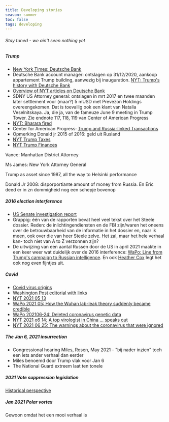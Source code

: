 ```yaml
---
title: Developing stories
season: summer
toc: false
tags: developing
---
```

###### Stay tuned - we ain't seen nothing yet

##### Trump
- [New York Times: Deutsche Bank](https://www.nytimes.com/2020/02/04/magazine/deutsche-bank-trump.html?action=click&module=RelatedLinks&pgtype=Article)
- Deutsche Bank account manager: ontslagen op 31/12/2020, aankoop appartement Trump building, aanwezig bij inauguration. [NYT: Trump's history with Deutsche Bank](https://www.nytimes.com/2019/03/18/business/trump-deutsche-bank.html?action=click&module=RelatedCoverage&pgtype=Article&region=Footer)
- [Overview of NYT articles on Deutsche Bank](https://www.nytimes.com/topic/company/deutsche-bank-ag)
- SDNY US Attorney general: ontslagen in mrt 2017 en twee maanden later settlement voor (maar?) 5 mUSD met Prevezon Holdings overeengekomen. Dat is toevallig ook een klant van Natalia Veselnitskaya. Ja, die ja, van de fameuze June 9 meeting in Trump Tower. Zie endnote 117, 118, 119 van Center of American Progress
- [NYT: Bharara fired](https://www.nytimes.com/2017/03/11/us/politics/preet-bharara-us-attorney.html)
- Center for American Progress: [Trump and Russia-linked Transactions](https://www.americanprogress.org/issues/democracy/reports/2018/12/17/464235/following-the-money/) 
- Opmerking Donald jr 2015 of 2016: geld uit Rusland
- [NYT Trump Taxes](https://www.nytimes.com/2020/10/31/us/trump-taxes-readers-guide.html)
- [NYT Trump Finances](https://www.pulitzer.org/winners/david-barstow-susanne-craig-and-russ-buettner-new-york-times)


Vance: Manhattan District Attorney

Ms James: New York Attorney General

Trump as asset since 1987, all the way to Helsinki performance

Donald Jr 2008: disporportiante amount of money from Russia. En Eric deed er in zn dommigheid nog een schepje bovenop



##### 2016 election interference
- [US Senate investigation report](https://www.intelligence.senate.gov/publications/report-select-committee-intelligence-united-states-senate-russian-active-measures)
- Grappig: één van de rapporten bevat heel veel tekst over het Steele dossier. Reden: de inlichtingendiensten en de FBI zijn/waren het oneens over de betrouwbaarheid van de informatie in het dossier en, naar ik meen, ook over die van heer Steele zelve. Het zal, maar het hele verhaal kan-  toch niet van A to Z verzonnen zijn?
- De uitwijzing van een aantal Russen door de US in april 2021 maakte in een keer weer wat duidelijk over de 2016 interference: [WaPo: Line from Trump's campaign to Russian intelligence](https://www.washingtonpost.com/politics/2021/04/15/government-finally-connects-line-trumps-campaign-russian-intelligence/). En ook [Heather Cox](https://heathercoxrichardson.substack.com/p/april-15-2021) legt het ook nog even fijntjes uit.



##### Covid
- [Covid virus origins](https://www.washingtonpost.com/nation/2021/05/14/coronavirus-covid-live-updates-us/)
- [Washington Post editorial with links](https://www.washingtonpost.com/opinions/global-opinions/how-did-the-pandemic-begin-its-time-for-a-new-who-investigation/2021/04/30/e1a2e702-a9dc-11eb-8c1a-56f0cb4ff3b5_story.html)
- [NYT 2021 05 13](https://www.nytimes.com/2021/05/13/science/virus-origins-lab-leak-scientists.html?surface=intl-hp-discovery&fellback=false&req_id=312012066&algo=identity&variant=0_identity&pool=pool/3f8a4003-9a98-4f4e-a295-8544267be6e2&imp_id=586970518&action=click&module=Science%20%20Technology&pgtype=Homepage)
- [WaPo 2021 05: How the Wuhan lab-leak theory suddenly became credible](https://www.washingtonpost.com/politics/2021/05/25/timeline-how-wuhan-lab-leak-theory-suddenly-became-credible/)
- [WaPo 202106-24: Deleted coronavirus genetic data](https://www.washingtonpost.com/health/coronavirus-origin-nih-gene-sequence-deletion/2021/06/23/186e87d0-d437-11eb-a53a-3b5450fdca7a_story.html)
- [NYT 2021 o6 14; A top virologist in China ... speaks out](https://www.nytimes.com/2021/06/14/world/asia/china-covid-wuhan-lab-leak.html)
- [NYT 2021 06 25: The warnings about the coronavirus that were ignored](https://www.nytimes.com/2021/06/25/opinion/coronavirus-lab.html?action=click&module=Opinion&pgtype=Homepage)


##### The Jan 6, 2021 insurrection
- Congressional hearing Miles, Rosen, May 2021 - "bij nader inzien" toch een iets ander verhaal dan eerder
- Miles benoemd door Trump vlak voor Jan 6
- The National Guard extreem laat ten tonele


##### 2021 Vote suppression legislation
[Historical perspective](https://heathercoxrichardson.substack.com/p/may-14-2021)


##### Jan 2021 Polar vortex
Gewoon omdat het een mooi verhaal is